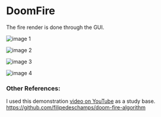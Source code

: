 # DoomFire

The fire render is done through the GUI.

![image 1](https://github.com/BrunoS3D/DoomFire/blob/master/images/sample1.gif)

![image 2](https://github.com/BrunoS3D/DoomFire/blob/master/images/sample2.gif)

![image 3](https://github.com/BrunoS3D/DoomFire/blob/master/images/sample3.gif)

![image 4](https://github.com/BrunoS3D/DoomFire/blob/master/images/sample4.gif)

### Other References:
I used this demonstration [video on YouTube](https://www.youtube.com/watch?v=HCjDjsHPOco) as a study base.
https://github.com/filipedeschamps/doom-fire-algorithm
